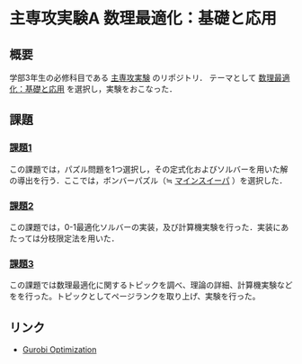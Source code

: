 # 主専攻実験A 数理最適化：基礎と応用

## 概要

学部3年生の必修科目である [主専攻実験](https://www.coins.tsukuba.ac.jp/jikken-3nen/index.html) のリポジトリ．
テーマとして [数理最適化：基礎と応用](https://www.u.tsukuba.ac.jp/~sano.yoshio.fn/lecture/iml/index.html) を選択し，実験をおこなった．

## 課題

### [課題1](./task1/)

この課題では，パズル問題を1つ選択し，その定式化およびソルバーを用いた解の導出を行う．ここでは，ボンバーパズル（≒ [マインスイーパ](https://en.wikipedia.org/wiki/Minesweeper_(video_game)) ）を選択した．

### [課題2](./task2/)

この課題では，0-1最適化ソルバーの実装，及び計算機実験を行った．実装にあたっては分枝限定法を用いた．

### [課題3](./task3/)

この課題では数理最適化に関するトピックを調べ、理論の詳細、計算機実験などをを行った。トピックとしてページランクを取り上げ、実験を行った。

## リンク

- [Gurobi Optimization](https://www.gurobi.com)
